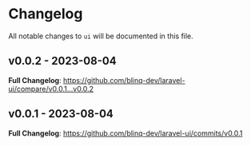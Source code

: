 # Changelog

All notable changes to `ui` will be documented in this file.

## v0.0.2 - 2023-08-04

**Full Changelog**: https://github.com/blinq-dev/laravel-ui/compare/v0.0.1...v0.0.2

## v0.0.1 - 2023-08-04

**Full Changelog**: https://github.com/blinq-dev/laravel-ui/commits/v0.0.1
